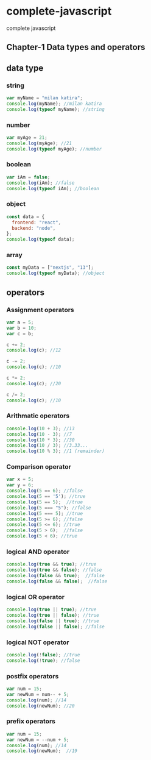 # complete-javascript
complete javascript

## Chapter-1 Data types and operators
## data type
### string
```javascript
var myName = "milan katira";
console.log(myName); //milan katira
console.log(typeof myName); //string
```

### number
```javascript
var myAge = 21;
console.log(myAge); //21
console.log(typeof myAge); //number
```

### boolean
```javascript
var iAm = false;
console.log(iAm); //false
console.log(typeof iAm); //boolean
```

### object
```javascript
const data = {
  frontend: "react",
  backend: "node",
};
console.log(typeof data);
```

### array
```javascript
const myData = ["nextjs", "13"];
console.log(typeof myData); //object
```

## operators

### Assignment operators
```javascript
var a = 5;
var b = 10;
var c = b;

c += 2;
console.log(c); //12

c -= 2;
console.log(c); //10

c *= 2;
console.log(c); //20

c /= 2;
console.log(c); //10
```

### Arithmatic operators
```javascript
console.log(10 + 3); //13
console.log(10 - 3); //7
console.log(10 * 3); //30
console.log(10 / 3); //3.33...
console.log(10 % 3); //1 (remainder)
```

### Comparison operator
```javascript
var x = 5;
var y = 6;
console.log(5 == 6); //false
console.log(5 == '5'); //true
console.log(5 == 5);  //true
console.log(5 === "5"); //false
console.log(5 === 5); //true
console.log(5 >= 6); //false
console.log(5 <= 6); //true
console.log(5 > 6);  //false
console.log(5 < 6); //true
```

### logical AND operator
```javascript
console.log(true && true); //true
console.log(true && false); //false
console.log(false && true);  //false
console.log(false && false);  //false
```

### logical OR operator
```javascript
console.log(true || true); //true
console.log(true || false); //true
console.log(false || true); //true
console.log(false || false); //false
```

### logical NOT operator
```javascript
console.log(!false); //true
console.log(!true); //false
```

### postfix operators
```javascript
var num = 15; 
var newNum = num-- + 5; 
console.log(num); //14
console.log(newNum); //20
```

### prefix operators
```javascript
var num = 15; 
var newNum = --num + 5; 
console.log(num); //14
console.log(newNum);  //19
```